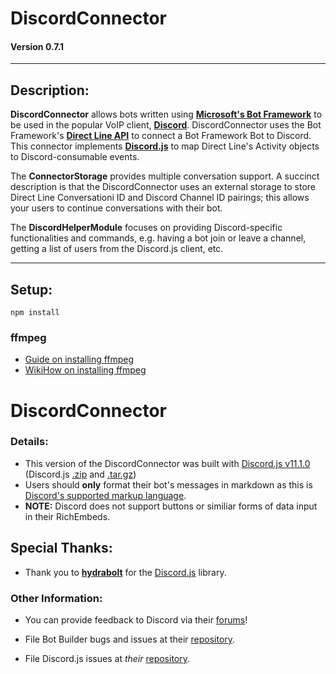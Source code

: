 # DiscordConnector 

#### Version 0.7.1

___

## Description:

**DiscordConnector** allows bots written using **[Microsoft's Bot Framework][botframework]** to be used in the popular VoIP client, **[Discord][discordapp]**. DiscordConnector uses the Bot Framework's **[Direct Line API][directline]** to connect a Bot Framework Bot to Discord. This connector implements **[Discord.js][discord.js]** to map Direct Line's Activity objects to Discord-consumable events.

The **ConnectorStorage** provides multiple conversation support. A succinct description is that the DiscordConnector uses an external storage to store Direct Line Conversationi ID and Discord Channel ID pairings; this allows your users to continue conversations with their bot.

The **DiscordHelperModule** focuses on providing Discord-specific functionalities and commands, e.g. having a bot join or leave a channel, getting a list of users from the Discord.js client, etc.  

___

## Setup:
```
npm install
```

### ffmpeg
- [Guide on installing ffmpeg][adaptlearning/ffmpeg]
- [WikiHow on installing ffmpeg][wikihow/ffmpeg]


# DiscordConnector



### Details:
- This version of the DiscordConnector was built with [Discord.js v11.1.0][Discordv11.1.0] (Discord.js [.zip][Discordv11.1.0Download] and [.tar.gz][Discordv11.1.0Download.tar.gz]) 
- Users should __only__ format their bot's messages in markdown as this is [Discord's supported markup language][discordmarkup].
- __NOTE:__ Discord does not support buttons or similiar forms of data input in their RichEmbeds.

## Special Thanks:
- Thank you to [**hydrabolt**][hydrabolt] for the [Discord.js][discord.jsGitHub] library.

### Other Information:
- You can provide feedback to Discord via their [forums][discordfeedback]!
- File Bot Builder bugs and issues at their [repository][botframeworkissues].
- File Discord.js issues at _their_ [repository][discord.jsissues].



  [botframework]: https://github.com/Microsoft/BotBuilder  
  [botframeworkissues]: https://github.com/Microsoft/BotBuilder/issues
  [discordapp]: https://discordapp.com
  [directline]: https://docs.microsoft.com/en-us/bot-framework/rest-api/bot-framework-rest-direct-line-3-0-concepts
  [discord.js]: https://discord.js.org
  [hydrabolt]: https://github.com/hydrabolt
  [discord.jsGitHub]: https://github.com/hydrabolt/discord.js/
  [discord.jsissues]: https://github.com/hydrabolt/discord.js/issues
  [Discordv11.1.0]: https://github.com/hydrabolt/discord.js/releases/tag/11.1.0
  [Discordv11.1.0Download]: https://github.com/hydrabolt/discord.js/archive/11.1.0.zip
  [Discordv11.1.0Download.tar.gz]: https://github.com/hydrabolt/discord.js/archive/11.1.0.tar.gz
  [discordmarkup]: https://support.discordapp.com/hc/en-us/articles/210298617-Markdown-Text-101-Chat-Formatting-Bold-Italic-Underline-
  [discordfeedback]: https://feedback.discordapp.com/forums/326712-discord-dream-land
  [adaptlearning/ffmpeg]: https://github.com/adaptlearning/adapt_authoring/wiki/Installing-FFmpeg
  [wikihow/ffmpeg]: http://www.wikihow.com/Install-FFmpeg-on-Windows